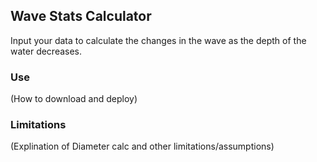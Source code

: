 ## Wave Stats Calculator

Input your data to calculate the changes in the wave as the depth of the water decreases.

### Use

(How to download and deploy)

### Limitations

(Explination of Diameter calc and other limitations/assumptions)